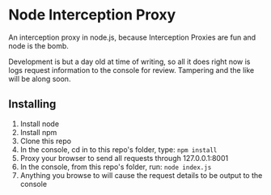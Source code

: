 Node Interception Proxy
=======================

An interception proxy in node.js, because Interception Proxies are fun and node is the bomb.

Development is but a day old at time of writing, so all it does right now is logs request information to the console for review. Tampering and the like will be along soon.

Installing
----------

1. Install node
2. Install npm
3. Clone this repo
4. In the console, cd in to this repo's folder, type: 
  `npm install`
5. Proxy your browser to send all requests through 127.0.0.1:8001
6. In the console, from this repo's folder, run: 
  `node index.js`
7. Anything you browse to will cause the request details to be output to the console